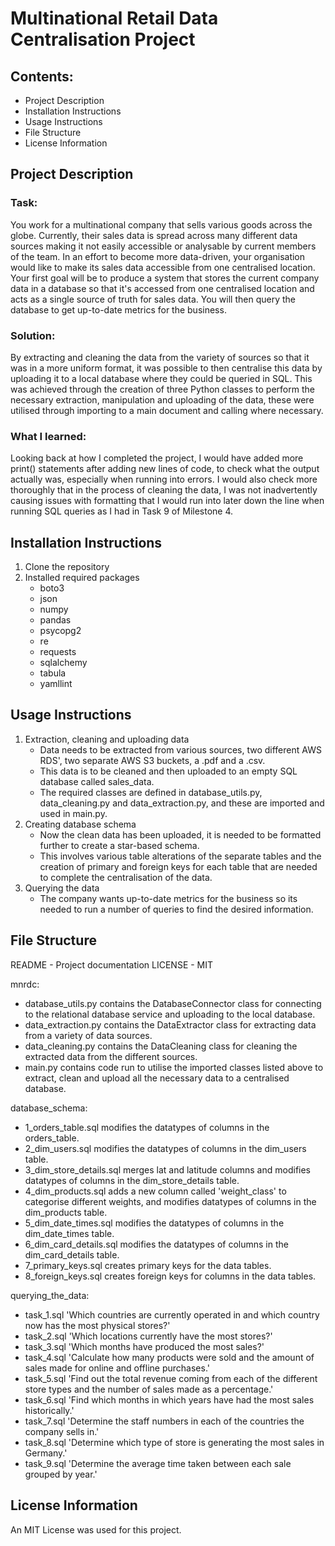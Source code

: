 # Multinational Retail Data Centralisation Project

## Contents:
- Project Description
- Installation Instructions
- Usage Instructions
- File Structure
- License Information

## Project Description
### Task:
You work for a multinational company that sells various goods across the globe.
Currently, their sales data is spread across many different data sources making it not easily accessible or analysable by current members of the team.
In an effort to become more data-driven, your organisation would like to make its sales data accessible from one centralised location.
Your first goal will be to produce a system that stores the current company data in a database so that it's accessed from one centralised location and acts as a single source of truth for sales data.
You will then query the database to get up-to-date metrics for the business.

### Solution:
By extracting and cleaning the data from the variety of sources so that it was in a more uniform format, it was possible to then centralise this data by uploading it to a local database where they could be queried in SQL.
This was achieved through the creation of three Python classes to perform the necessary extraction, manipulation and uploading of the data, these were utilised through importing to a main document and calling where necessary.

### What I learned:
Looking back at how I completed the project, I would have added more print() statements after adding new lines of code, to check what the output actually was, especially when running into errors. I would also check more thoroughly that in the process of cleaning the data, I was not inadvertently causing issues with formatting that I would run into later down the line when running SQL queries as I had in Task 9 of Milestone 4. 

## Installation Instructions
1. Clone the repository 
2. Installed required packages
   - boto3
   - json
   - numpy
   - pandas
   - psycopg2
   - re
   - requests
   - sqlalchemy
   - tabula
   - yamllint

## Usage Instructions
1. Extraction, cleaning and uploading data
   - Data needs to be extracted from various sources, two different AWS RDS', two separate AWS S3 buckets, a .pdf and a .csv.
   - This data is to be cleaned and then uploaded to an empty SQL database called sales_data.
   - The required classes are defined in database_utils.py, data_cleaning.py and data_extraction.py, and these are imported and used in main.py.
2. Creating database schema
   - Now the clean data has been uploaded, it is needed to be formatted further to create a star-based schema.
   - This involves various table alterations of the separate tables and the creation of primary and foreign keys for each table that are needed to complete the centralisation of the data.
3. Querying the data
   - The company wants up-to-date metrics for the business so its needed to run a number of queries to find the desired information. 

## File Structure
README - Project documentation
LICENSE - MIT

mnrdc:
- database_utils.py contains the DatabaseConnector class for connecting to the relational database service and uploading to the local database.
- data_extraction.py contains the DataExtractor class for extracting data from a variety of data sources.
- data_cleaning.py contains the DataCleaning class for cleaning the extracted data from the different sources.
- main.py contains code run to utilise the imported classes listed above to extract, clean and upload all the necessary data to a centralised database.

database_schema:
- 1_orders_table.sql modifies the datatypes of columns in the orders_table.
- 2_dim_users.sql modifies the datatypes of columns in the dim_users table.
- 3_dim_store_details.sql merges lat and latitude columns and modifies datatypes of columns in the dim_store_details table.
- 4_dim_products.sql adds a new column called 'weight_class' to categorise different weights, and modifies datatypes of columns in the dim_products table.
- 5_dim_date_times.sql modifies the datatypes of columns in the dim_date_times table.
- 6_dim_card_details.sql modifies the datatypes of columns in the dim_card_details table.
- 7_primary_keys.sql creates primary keys for the data tables.
- 8_foreign_keys.sql creates foreign keys for columns in the data tables.

querying_the_data:
- task_1.sql 'Which countries are currently operated in and which country now has the most physical stores?'
- task_2.sql 'Which locations currently have the most stores?'
- task_3.sql 'Which months have produced the most sales?'
- task_4.sql 'Calculate how many products were sold and the amount of sales made for online and offline purchases.'
- task_5.sql 'Find out the total revenue coming from each of the different store types and the number of sales made as a percentage.'
- task_6.sql 'Find which months in which years have had the most sales historically.'
- task_7.sql 'Determine the staff numbers in each of the countries the company sells in.'
- task_8.sql 'Determine which type of store is generating the most sales in Germany.'
- task_9.sql 'Determine the average time taken between each sale grouped by year.'

## License Information
An MIT License was used for this project.
